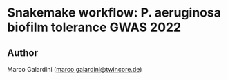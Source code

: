 # Snakemake workflow: P. aeruginosa biofilm tolerance GWAS 2022

## Author

Marco Galardini (marco.galardini@twincore.de)
